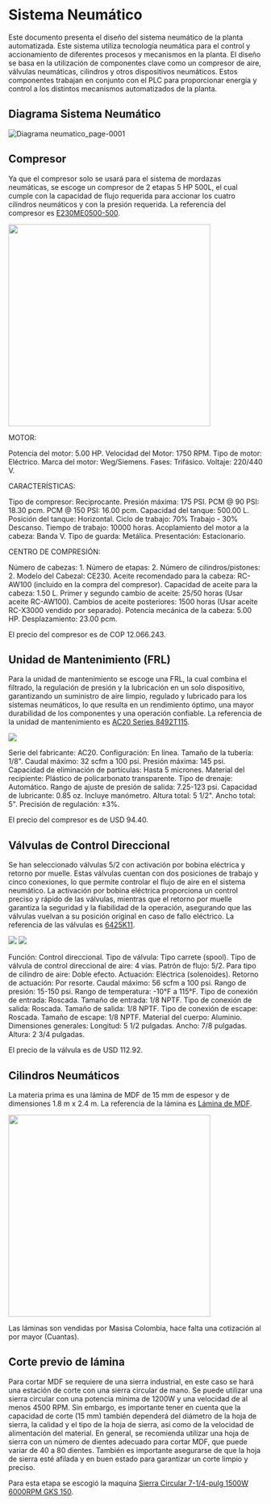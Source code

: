 # Sistema Neumático
Este documento presenta el diseño del sistema neumático de la planta automatizada. Este sistema utiliza tecnología neumática para el control y accionamiento 
de diferentes procesos y mecanismos en la planta. El diseño se basa en la utilización de componentes clave como un compresor de aire, válvulas neumáticas, 
cilindros y otros dispositivos neumáticos. Estos componentes trabajan en conjunto con el PLC para proporcionar energía y control a los distintos mecanismos 
automatizados de la planta.

## Diagrama Sistema Neumático
![Diagrama neumatico_page-0001](https://github.com/APM-Kullu/Project/assets/42346345/26222e50-c0c4-49e7-a6ca-bb3b0fb1604f)

## Compresor
Ya que el compresor solo se usará para el sistema de mordazas neumáticas, se escoge un compresor de 2 etapas 5 HP 500L, el cual cumple con la capacidad de flujo
requerida para accionar los cuatro cilindros neumáticos y con la presión requerida. La referencia del compresor es 
[E230ME0500-500](https://www.evans.com.co/producto/compresor-aire-lubricado-2-etapas-5-hp-motor-electrico-tanque-500-litros-175-psi-e230me0500-500/).

<img src="https://sp-ao.shortpixel.ai/client/to_auto,q_glossy,ret_img,w_450,h_450/https://www.evans.com.co/wp-content/uploads/2017/06/Compresores_EVANS_E230ME0500_500_1L_50.jpg" width="400">

MOTOR:

Potencia del motor: 5.00 HP.
Velocidad del Motor: 1750 RPM.
Tipo de motor: Eléctrico.
Marca del motor: Weg/Siemens.
Fases: Trifásico.
Voltaje: 220/440 V.

CARACTERÍSTICAS:

Tipo de compresor: Reciprocante.
Presión máxima: 175 PSI.
PCM @ 90 PSI: 18.30 pcm.
PCM @ 150 PSI: 16.00 pcm.
Capacidad del tanque: 500.00 L.
Posición del tanque: Horizontal.
Ciclo de trabajo: 70% Trabajo - 30% Descanso.
Tiempo de trabajo: 10000 horas.
Acoplamiento del motor a la cabeza: Banda V.
Tipo de guarda: Metálica.
Presentación: Estacionario.

CENTRO DE COMPRESIÓN:

Número de cabezas: 1.
Número de etapas: 2.
Número de cilindros/pistones: 2.
Modelo del Cabezal: CE230.
Aceite recomendado para la cabeza: RC-AW100 (incluido en la compra del compresor).
Capacidad de aceite para la cabeza: 1.50 L.
Primer y segundo cambio de aceite: 25/50 horas (Usar aceite RC-AW100).
Cambios de aceite posteriores: 1500 horas (Usar aceite RC-X3000 vendido por separado).
Potencia mecánica de la cabeza: 5.00 HP.
Desplazamiento: 23.00 pcm.

El precio del compresor es de COP 12.066.243. 

## Unidad de Mantenimiento (FRL)

Para la unidad de mantenimiento se escoge una FRL, la cual combina el filtrado, la regulación de presión y la lubricación en un solo dispositivo, 
garantizando un suministro de aire limpio, regulado y lubricado para los sistemas neumáticos, lo que resulta en un rendimiento óptimo, una mayor durabilidad 
de los componentes y una operación confiable. La referencia de la unidad de mantenimiento es [AC20 Series 8492T115](https://www.mcmaster.com/8492T115/).

<img src="https://www.mcmaster.com/mvD/Contents/gfx/ImageCache/849/8492t2-@1x_636987887154604691.png?ver=ImageNotFound">

Serie del fabricante: AC20.
Configuración: En línea.
Tamaño de la tubería: 1/8".
Caudal máximo: 32 scfm a 100 psi.
Presión máxima: 145 psi.
Capacidad de eliminación de partículas: Hasta 5 micrones.
Material del recipiente: Plástico de policarbonato transparente.
Tipo de drenaje: Automático.
Rango de ajuste de presión de salida: 7.25-123 psi.
Capacidad de lubricante: 0.85 oz.
Incluye manómetro.
Altura total: 5 1/2".
Ancho total: 5".
Precisión de regulación: ±3%.

El precio del compresor es de USD 94.40.

## Válvulas de Control Direccional

Se han seleccionado válvulas 5/2 con activación por bobina eléctrica y retorno por muelle. Estas válvulas cuentan con dos posiciones de trabajo y cinco conexiones, lo que permite controlar el flujo de aire en el sistema neumático. La activación por bobina eléctrica proporciona un control preciso y rápido de las válvulas, mientras que el retorno por muelle garantiza la seguridad y la fiabilidad de la operación, asegurando que las válvulas vuelvan a su posición original en caso de fallo eléctrico. La referencia de las válvulas es [6425K11](https://www.mcmaster.com/6425K11/).

<img src="https://www.mcmaster.com/mvD/Contents/gfx/ImageCache/642/6425k132-@1x_636881540402220587.png?ver=ImageNotFound">
<img src="https://www.mcmaster.com/mvD/Contents/gfx/ImageCache/c03/c03a-E5l1-digital-master1551986280-p9@1x_636874820347248581.png?ver=ImageNotFound">

Función: Control direccional.
Tipo de válvula: Tipo carrete (spool).
Tipo de válvula de control direccional de aire: 4 vías.
Patrón de flujo: 5/2.
Para tipo de cilindro de aire: Doble efecto.
Actuación: Eléctrica (solenoides).
Retorno de actuación: Por resorte.
Caudal máximo: 56 scfm a 100 psi.
Rango de presión: 15-150 psi.
Rango de temperatura: -10°F a 115°F.
Tipo de conexión de entrada: Roscada.
Tamaño de entrada: 1/8 NPTF.
Tipo de conexión de salida: Roscada.
Tamaño de salida: 1/8 NPTF.
Tipo de conexión de escape: Roscada.
Tamaño de escape: 1/8 NPTF.
Material del cuerpo: Aluminio.
Dimensiones generales:
Longitud: 5 1/2 pulgadas.
Ancho: 7/8 pulgadas.
Altura: 2 3/4 pulgadas.

El precio de la válvula es de USD 112.92.

## Cilindros Neumáticos 




La materia prima es una lámina de MDF de 15 mm de espesor y de dimensiones 1.8 m x 2.4 m. La referencia de la lámina es [Lámina de MDF](https://colombia.masisa.com/producto/mdf/).

<img src="https://i.ebayimg.com/images/g/pq0AAOSwDWVgEWoS/s-l1600.jpg" width="400">

Las láminas son vendidas por Masisa  Colombia, hace falta una cotización al por mayor (Cuantas).

<!-- -------------------------------------------------------------------------------------------------------------------------------------------------------- -->
## Corte previo de lámina 

Para cortar MDF se requiere de una sierra industrial, en este caso se hará una estación de corte con una sierra circular de mano. Se puede utilizar una sierra circular con una potencia mínima de 1200W y una velocidad de al menos 4500 RPM. Sin embargo, es importante tener en cuenta que la capacidad de corte (15 mm) también dependerá del diámetro de la hoja de sierra, la calidad y el tipo de la hoja de sierra, así como de la velocidad de alimentación del material. En general, se recomienda utilizar una hoja de sierra con un número de dientes adecuado para cortar MDF, que puede variar de 40 a 80 dientes. También es importante asegurarse de que la hoja de sierra esté afilada y en buen estado para garantizar un corte limpio y preciso.

Para esta etapa se escogió la maquina [Sierra Circular 7-1/4-pulg 1500W 6000RPM GKS 150](https://homecenterco.scene7.com/is/image/SodimacCO/358623_1?fmt=jpg&fit=fit,1&wid=420&hei=420).
